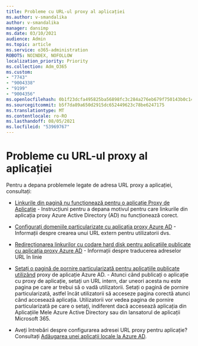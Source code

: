 ```yaml
---
title: Probleme cu URL-ul proxy al aplicației
ms.author: v-smandalika
author: v-smandalika
manager: dansimp
ms.date: 03/10/2021
audience: Admin
ms.topic: article
ms.service: o365-administration
ROBOTS: NOINDEX, NOFOLLOW
localization_priority: Priority
ms.collection: Adm_O365
ms.custom:
- "7743"
- "9004338"
- "9199"
- "9004356"
ms.openlocfilehash: 0b1f23dcfa495825ba56898fc3c284a276eb679f750143b0c1460662835e658f
ms.sourcegitcommit: b5f7da89a650d2915dc652449623c78be6247175
ms.translationtype: MT
ms.contentlocale: ro-RO
ms.lasthandoff: 08/05/2021
ms.locfileid: "53969767"
---
```

# <a name="application-proxy-url-issues"></a>Probleme cu URL-ul proxy al aplicației

Pentru a depana problemele legate de adresa URL proxy a aplicației, consultați:

- [Linkurile din pagină nu funcționează pentru o aplicație Proxy de Aplicație](https://docs.microsoft.com/azure/active-directory/manage-apps/application-proxy-page-links-broken-problem)  - Instrucțiuni pentru a depana motivul pentru care linkurile din aplicația proxy Azure Active Directory (AD) nu funcționează corect.

- [Configurați domeniile particularizate cu aplicația proxy Azure AD](https://docs.microsoft.com/azure/active-directory/manage-apps/application-proxy-configure-custom-domain)  - Informații despre crearea unui URL extern pentru utilizatorii dvs.

- [Redirecționarea linkurilor cu codare hard disk pentru aplicațiile publicate cu aplicația proxy Azure AD](https://docs.microsoft.com/azure/active-directory/manage-apps/application-proxy-configure-hard-coded-link-translation)  - Informații despre traducerea adreselor URL în linie

- [Setați o pagină de pornire particularizată pentru aplicațiile publicate utilizând](https://docs.microsoft.com/azure/active-directory/manage-apps/application-proxy-configure-custom-home-page#change-the-home-page-in-the-azure-portal) proxy de aplicație Azure AD. - Atunci când publicați o aplicație cu proxy de aplicație, setați un URL intern, dar uneori acesta nu este pagina pe care ar trebui să o vadă utilizatorii. Setați o pagină de pornire particularizată, astfel încât utilizatorii să acceseze pagina corectă atunci când accesează aplicația. Utilizatorii vor vedea pagina de pornire particularizată pe care o setați, indiferent dacă accesează aplicația din Aplicațiile Mele Azure Active Directory sau din lansatorul de aplicații Microsoft 365.

- Aveți întrebări despre configurarea adresei URL proxy pentru aplicație? Consultați [Adăugarea unei aplicații locale la Azure AD](https://docs.microsoft.com/azure/active-directory/manage-apps/application-proxy-add-on-premises-application#add-an-on-premises-app-to-azure-ad).
 

